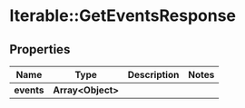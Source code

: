 # Iterable::GetEventsResponse

## Properties
Name | Type | Description | Notes
------------ | ------------- | ------------- | -------------
**events** | **Array&lt;Object&gt;** |  | 

